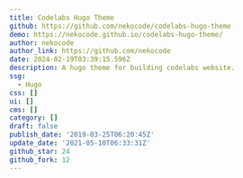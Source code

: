 ```yaml
---
title: Codelabs Hugo Theme
github: https://github.com/nekocode/codelabs-hugo-theme
demo: https://nekocode.github.io/codelabs-hugo-theme/
author: nekocode
author_link: https://github.com/nekocode
date: 2024-02-19T03:39:15.596Z
description: A hugo theme for building codelabs website.
ssg:
  - Hugo
css: []
ui: []
cms: []
category: []
draft: false
publish_date: '2019-03-25T06:20:45Z'
update_date: '2021-05-10T06:33:31Z'
github_star: 24
github_fork: 12
---
```

